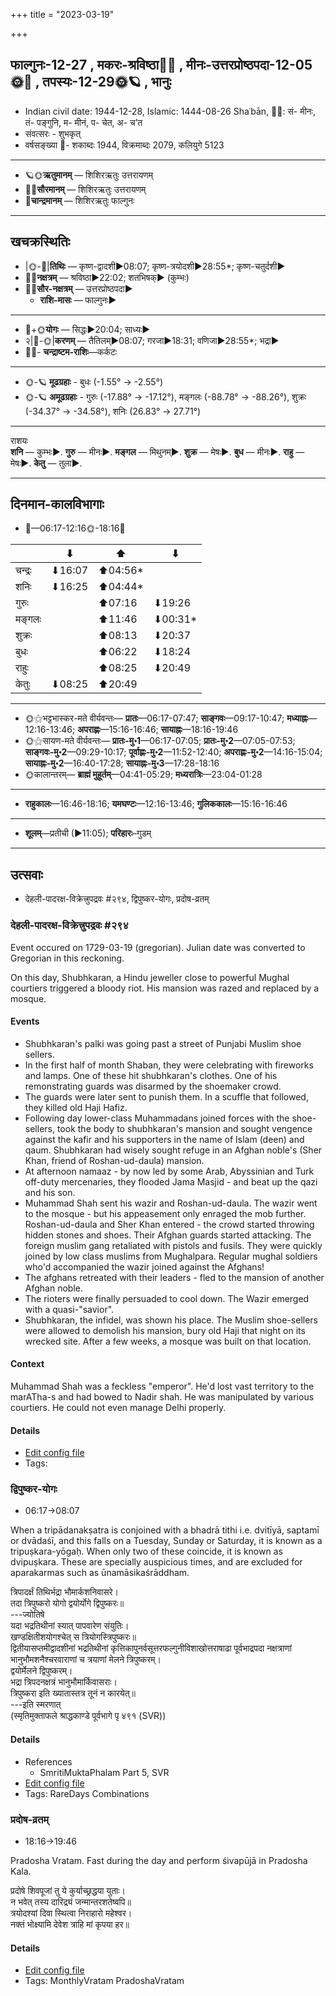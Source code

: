 +++
title = "2023-03-19"

+++
## फाल्गुनः-12-27  ,  मकरः-श्रविष्ठा🌛🌌  ,  मीनः-उत्तरप्रोष्ठपदा-12-05🌞🌌  ,  तपस्यः-12-29🌞🪐  ,  भानुः
- Indian civil date: 1944-12-28, Islamic: 1444-08-26 Shaʿbān, 🌌🌞: सं- मीनः, तं- पङ्गुनि, म- मीनं, प- चेत, अ- च’त
- संवत्सरः - शुभकृत्
- वर्षसङ्ख्या 🌛- शकाब्दः 1944, विक्रमाब्दः 2079, कलियुगे 5123
___________________
- 🪐🌞**ऋतुमानम्** — शिशिरऋतुः उत्तरायणम्
- 🌌🌞**सौरमानम्** — शिशिरऋतुः उत्तरायणम्
- 🌛**चान्द्रमानम्** — शिशिरऋतुः फाल्गुनः
___________________


## खचक्रस्थितिः
- |🌞-🌛|**तिथिः** — कृष्ण-द्वादशी►08:07; कृष्ण-त्रयोदशी►28:55*; कृष्ण-चतुर्दशी►  
- 🌌🌛**नक्षत्रम्** — श्रविष्ठा►22:02; शतभिषक्► (कुम्भः)  
- 🌌🌞**सौर-नक्षत्रम्** — उत्तरप्रोष्ठपदा►  
  - **राशि-मासः** — फाल्गुनः► 
___________________
- 🌛+🌞**योगः** — सिद्धः►20:04; साध्यः►  
- २|🌛-🌞|**करणम्** — तैतिलम्►08:07; गरजा►18:31; वणिजा►28:55*; भद्रा►  
- 🌌🌛- **चन्द्राष्टम-राशिः**—कर्कटः  
___________________
- 🌞-🪐 **मूढग्रहाः** - बुधः (-1.55° → -2.55°)
- 🌞-🪐 **अमूढग्रहाः** - गुरुः (-17.88° → -17.12°), मङ्गलः (-88.78° → -88.26°), शुक्रः (-34.37° → -34.58°), शनिः (26.83° → 27.71°)
___________________
राशयः  
**शनि** — कुम्भः►. **गुरु** — मीनः►. **मङ्गल** — मिथुनम्►. **शुक्र** — मेषः►. **बुध** — मीनः►. **राहु** — मेषः►. **केतु** — तुला►. 
___________________


## दिनमान-कालविभागाः
- 🌅—06:17-12:16🌞-18:16🌇  

|      |⬇     |⬆     |⬇     |
|------|-----|-----|------|
|चन्द्रः|⬇16:07 |⬆04:56*|     |
|शनिः   |⬇16:25 |⬆04:44*|     |
|गुरुः  |     |⬆07:16 |⬇19:26 |
|मङ्गलः |     |⬆11:46 |⬇00:31*|
|शुक्रः |     |⬆08:13 |⬇20:37 |
|बुधः   |     |⬆06:22 |⬇18:24 |
|राहुः  |     |⬆08:25 |⬇20:49 |
|केतुः  |⬇08:25 |⬆20:49 |     |
___________________
- 🌞⚝भट्टभास्कर-मते वीर्यवन्तः— **प्रातः**—06:17-07:47; **साङ्गवः**—09:17-10:47; **मध्याह्नः**—12:16-13:46; **अपराह्णः**—15:16-16:46; **सायाह्नः**—18:16-19:46  
- 🌞⚝सायण-मते वीर्यवन्तः— **प्रातः-मु॰1**—06:17-07:05; **प्रातः-मु॰2**—07:05-07:53; **साङ्गवः-मु॰2**—09:29-10:17; **पूर्वाह्णः-मु॰2**—11:52-12:40; **अपराह्णः-मु॰2**—14:16-15:04; **सायाह्नः-मु॰2**—16:40-17:28; **सायाह्नः-मु॰3**—17:28-18:16  
- 🌞कालान्तरम्— **ब्राह्मं मुहूर्तम्**—04:41-05:29; **मध्यरात्रिः**—23:04-01:28  
___________________
- **राहुकालः**—16:46-18:16; **यमघण्टः**—12:16-13:46; **गुलिककालः**—15:16-16:46  
___________________
- **शूलम्**—प्रतीची (►11:05); **परिहारः**–गुडम्  
___________________

## उत्सवाः
- देहली-पादरक्ष-विक्रेत्त्रुपद्रवः #२९४, द्विपुष्कर-योगः, प्रदोष-व्रतम्
### देहली-पादरक्ष-विक्रेत्त्रुपद्रवः #२९४

Event occured on 1729-03-19 (gregorian). Julian date was converted to Gregorian in this reckoning. 

On this day, Shubhkaran, a Hindu jeweller close to powerful Mughal courtiers triggered a bloody riot. His mansion was razed and replaced by a mosque.

#### Events
- Shubhkaran's palki was going past a street of Punjabi Muslim shoe sellers. 
- In the first half of month Shaban, they were celebrating with fireworks and lamps. One of these hit shubhkaran's clothes. One of his remonstrating guards was disarmed by the shoemaker crowd.
- The guards were later sent to punish them. In a scuffle that followed, they killed old Haji Hafiz.
- Following day lower-class Muhammadans joined forces with the shoe-sellers, took the body to shubhkaran's mansion and sought vengence against the kafir and his supporters in the name of Islam (deen) and qaum. Shubhkaran had wisely sought refuge in an Afghan noble's (Sher Khan, friend of Roshan-ud-daula) mansion.
- At afternoon namaaz - by now led by some Arab, Abyssinian and Turk off-duty mercenaries, they flooded Jama Masjid - and beat up the qazi and his son. 
- Muhammad Shah sent his wazir and Roshan-ud-daula. The wazir went to the mosque - but his appeasement only enraged the mob further. Roshan-ud-daula and Sher Khan entered - the crowd started throwing hidden stones and shoes. Their Afghan guards started attacking. The foreign muslim gang retaliated with pistols and fusils. They were quickly joined by low class muslims from Mughalpara. Regular mughal soldiers who'd accompanied the wazir joined against the Afghans!
- The afghans retreated with their leaders - fled to the mansion of another Afghan noble.
- The rioters were finally persuaded to cool down. The Wazir emerged with a quasi-"savior".
- Shubhkaran, the infidel, was shown his place. The Muslim shoe-sellers were allowed to demolish his mansion, bury old Haji that night on its wrecked site. After a few weeks, a mosque was built on that location.

#### Context
Muhammad Shah was a feckless "emperor". He'd lost vast territory to the marATha-s and had bowed to Nadir shah. He was manipulated by various courtiers. He could not even manage Delhi properly.

#### Details
- [Edit config file](https://github.com/jyotisham/adyatithi/blob/master/mahApuruSha/xatra-later/julian/day/03/08/delhi-shoe-seller-riot.toml)
- Tags: 


### द्विपुष्कर-योगः
- 06:17→08:07



When a tripādanakṣatra is conjoined with a bhadrā tithi i.e. dvitīyā, saptamī or dvādaśī, and this falls on a Tuesday, Sunday or Saturday, it is known as a tripuṣkara-yōgaḥ. When only two of these coincide, it is known as dvipuṣkara. These are specially auspicious times, and are excluded for aparakarmas such as ūnamāsikaśrāddham.

त्रिपादर्क्षं तिथिर्भद्रा भौमार्कशनिवासरे।  
तदा त्रिपुष्करो योगो द्वयोर्योगे द्विपुष्करः॥  
---ज्योतिषे  
यदा भद्रतिथीनां स्यात् पापवारेण संयुतिः।  
खण्डक्षितीशयोगश्चेत् स त्रियोगस्त्रिपुष्करः॥  
द्वितीयासप्तमीद्वादशीनां भद्रतिथीनां कृत्तिकापुनर्वसूत्तरफल्गुनीविशाखोत्तराषाढा पूर्वभाद्रपदा नक्षत्राणां भानुभौमशनैश्चरवाराणां च त्रयाणां मेलने त्रिपुष्करम्।  
द्वयोर्मेलने द्विपुष्करम्।   
भद्रा त्रिपदनक्षत्रं भानुभौमार्किवासराः।  
त्रिपुष्करा इति ख्यातास्तत्र तूनं न कारयेत्॥  
---इति स्मरणात्  
(स्मृतिमुक्ताफले श्राद्धकाण्डे पूर्वभागे पृ ४९१ (SVR))



#### Details
- References
  - SmritiMuktaPhalam Part 5, SVR
- [Edit config file](https://github.com/jyotisham/adyatithi/blob/master/time_focus/misc_combinations/description_only/dvipuSkara-yOgaH~0.toml)
- Tags: RareDays Combinations


### प्रदोष-व्रतम्
- 18:16→19:46



Pradosha Vratam. Fast during the day and perform śivapūjā in Pradosha Kala.

प्रदोषे  शिवपूजां  तु  ये  कुर्याच्छ्रद्धया  युताः।  
न  भवेत्  तस्य  दारिद्र्यं  जन्मान्तरशतेष्वपि॥  
त्रयोदश्यां दिवा स्थित्वा निराहारो महेश्वर।  
नक्तं भोक्ष्यामि देवेश त्राहि मां कृपया हर॥



#### Details
- [Edit config file](https://github.com/jyotisham/adyatithi/blob/master/time_focus/monthly/pradoSha/description_only/pradOSa-vratam.toml)
- Tags: MonthlyVratam PradoshaVratam


